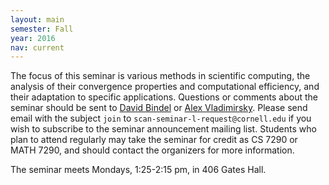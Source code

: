 ```yaml
---
layout: main
semester: Fall
year: 2016
nav: current
---
```


The focus of this seminar is various methods in scientific computing,
the analysis of their convergence properties and computational efficiency,
and their adaptation to specific applications.
Questions or comments about the seminar should be sent to
[David Bindel][bindel] or [Alex Vladimirsky][vlad].
Please send email with the subject `join`
to `scan-seminar-l-request@cornell.edu`
if you wish to subscribe to the seminar announcement mailing list.
Students who plan to attend regularly may take the seminar for credit
as CS 7290 or MATH 7290, and should contact the organizers for more
information.

The seminar meets Mondays, 1:25-2:15 pm, in 406 Gates Hall.

[bindel]: http://www.cs.cornell.edu/~bindel
[vlad]: http://www.math.cornell.edu/~vlad
